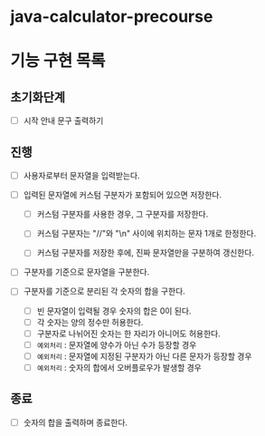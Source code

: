 # java-calculator-precourse

# 기능 구현 목록

## 초기화단계
- [ ] 시작 안내 문구 출력하기

## 진행
- [ ] 사용자로부터 문자열을 입력받는다.


- [ ] 입력된 문자열에 커스텀 구분자가 포함되어 있으면 저장한다.
    - [ ] 커스텀 구분자를 사용한 경우, 그 구분자를 저장한다.
    - [ ] 커스텀 구분자는 "//"와 "\n" 사이에 위치하는 문자 1개로 한정한다.
    - [ ] 커스텀 구분자를 저장한 후에, 진짜 문자열만을 구분하여 갱신한다.


- [ ] 구분자를 기준으로 문자열을 구분한다.


- [ ] 구분자를 기준으로 분리된 각 숫자의 합을 구한다.
    - [ ] 빈 문자열이 입력될 경우 숫자의 합은 0이 된다.
    - [ ] 각 숫자는 양의 정수만 허용한다.
    - [ ] 구분자로 나뉘어진 숫자는 한 자리가 아니어도 허용한다.
    - [ ] `예외처리` : 문자열에 양수가 아닌 수가 등장할 경우
    - [ ] `예외처리` : 문자열에 지정된 구분자가 아닌 다른 문자가 등장할 경우
    - [ ] `예외처리` : 숫자의 합에서 오버플로우가 발생할 경우

## 종료
- [ ] 숫자의 합을 출력하며 종료한다.